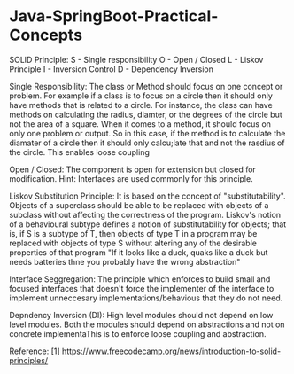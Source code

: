 # Java-SpringBoot-Practical-Concepts

SOLID Principle:
S - Single responsibility
O - Open / Closed
L - Liskov Principle
I - Inversion Control
D - Dependency Inversion

Single Responsibility: The class or Method should focus on one concept or problem. For example if a class is to focus on a circle then it should only have methods that is related to a circle. For instance, the class can have methods on calculating the radius, diamter, or the degrees of the circle but not the area of a square. When it comes to a method, it should focus on only one problem or output. So in this case, if the method is to calculate the diamater of a circle then it should only calcu;late that and not the rasdius of the circle. This enables loose coupling

Open / Closed: The component is open for extension but closed for modification. Hint: Interfaces are used commonly for this principle.

Liskov Substitution Principle: It is based on the concept of "substitutability". Objects of a superclass should be able to be replaced with objects of a subclass without affecting the correctness of the program. Liskov's notion of a behavioural subtype defines a notion of substitutability for objects; that is, if S is a subtype of T, then objects of type T in a program may be replaced with objects of type S without altering any of the desirable properties of that program
"If it looks like a duck, quaks like a duck but needs batteries thne you probably have the wrong abstraction"

Interface Seggregation: The principle which enforces to build small and focused interfaces that doesn't force the implementer of the interface to implement unneccesary implementations/behavious that they do not need.

Depndency Inversion (DI): High level modules should not depend on low level modules. Both the modules should depend on abstractions and not on concrete implementaThis is to enforce loose coupling and abstraction.

Reference:
[1] https://www.freecodecamp.org/news/introduction-to-solid-principles/
